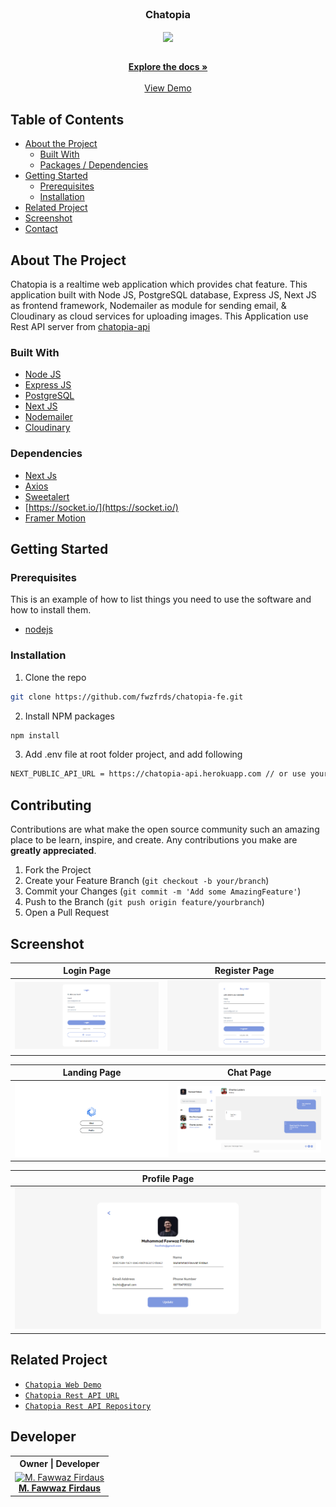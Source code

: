 <br />
<p align="center">

  <h3 align="center">Chatopia</h3>
  <p align="center">
    <image align="center" width="150" src='./public/assets/img/icons/chatopia.png' />
  </p>

  <p align="center">
    <br />
    <a href="https://github.com/fwzfrds/chatopia-fe"><strong>Explore the docs »</strong></a>
    <br />
    <br />
    <a href="https://chatopia-fwzfrds.vercel.app/">View Demo</a>
  </p>
</p>



<!-- TABLE OF CONTENTS -->
## Table of Contents

* [About the Project](#about-the-project)
  * [Built With](#built-with)
  * [Packages / Dependencies](#dependencies)
* [Getting Started](#getting-started)
  * [Prerequisites](#prerequisites)
  * [Installation](#installation)
* [Related Project](#related-project)
* [Screenshot](#screenshot)
* [Contact](#contact)



<!-- ABOUT THE PROJECT -->
## About The Project

Chatopia is a realtime web application which provides chat feature. This application built with Node JS, PostgreSQL database, Express JS, Next JS as frontend framework, Nodemailer as module for sending email, & Cloudinary as cloud services for uploading images.
This Application use Rest API server from [chatopia-api](https://chatopia-api.herokuapp.com)

### Built With

* [Node JS](https://nodejs.org/en/docs/)
* [Express JS](https://expressjs.com/)
* [PostgreSQL](https://www.postgresql.org/)
* [Next JS](https://nextjs.org/)
* [Nodemailer](https://nodemailer.com/about/)
* [Cloudinary](https://cloudinary.com/)

### Dependencies
- [Next Js](https://nextjs.org)
- [Axios](https://www.npmjs.com/package/axios)
- [Sweetalert](https://www.npmjs.com/package/sweetalert)
- [https://socket.io/](https://socket.io/)
- [Framer Motion](https://www.framer.com/motion/)


<!-- GETTING STARTED -->
## Getting Started

### Prerequisites

This is an example of how to list things you need to use the software and how to install them.

* [nodejs](https://nodejs.org/en/download/)

### Installation

1. Clone the repo
```sh
git clone https://github.com/fwzfrds/chatopia-fe.git
```
2. Install NPM packages
```sh
npm install
```
3. Add .env file at root folder project, and add following
```sh
NEXT_PUBLIC_API_URL = https://chatopia-api.herokuapp.com // or use your own

```

<!-- CONTRIBUTING -->
## Contributing

Contributions are what make the open source community such an amazing place to be learn, inspire, and create. Any contributions you make are **greatly appreciated**.

1. Fork the Project
2. Create your Feature Branch (`git checkout -b your/branch`)
3. Commit your Changes (`git commit -m 'Add some AmazingFeature'`)
4. Push to the Branch (`git push origin feature/yourbranch`)
5. Open a Pull Request

<!-- SCREENSHOT -->
## Screenshot
| Login Page | Register Page |
| ------------- | ------------- |
| ![Login](/public/assets/img/screenshot/login.png?raw=true "Login Page") | ![Register](/public/assets/img/screenshot/register.png?raw=true "Register Page")|

| Landing Page  | Chat Page |
| ------------- | ------------- |
| ![Landing](/public/assets/img/screenshot/home.png?raw=true "Landing Page") | ![Chat](/public/assets/img/screenshot/chat.png?raw=true "Chat Page") |

| Profile Page |
| ------------- |
| ![Profile](/public/assets/img/screenshot/profile.png?raw=true "Profile Page")


<!-- RELATED PROJECT -->
## Related Project
* [`Chatopia Web Demo`](https://chatopia-fwzfrds.vercel.app/)
* [`Chatopia Rest API URL`](https://chatopia-api.herokuapp.com)
* [`Chatopia Rest API Repository`](https://github.com/fwzfrds/chatopia-be)

## Developer

<center>
  <table>
    <tr>
      <th>Owner | Developer</th>
    </tr>
    <tr>
      <td align="center">
        <a href="https://github.com/fwzfrds">
          <img width="150" src="https://avatars.githubusercontent.com/u/85775604?v=4" alt="M. Fawwaz Firdaus"><br/>
          <b>M. Fawwaz Firdaus</b>
        </a>
      </td>
    </tr>
  </table>
</center>
